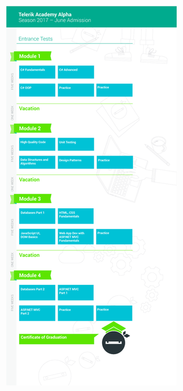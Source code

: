 ![telerik alpha 6 month program](https://github.com/nkolchakov/telerik-alpha/blob/master/course.png)

